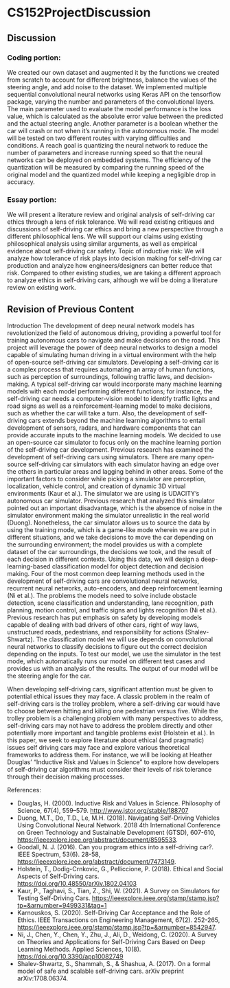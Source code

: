 # CS152ProjectDiscussion

## Discussion 

### Coding portion: 
We created our own dataset and augmented it by the functions we created from scratch to account for different brightness, balance the values of the steering angle, and add noise to the dataset.
We implemented multiple sequential convolutional neural networks using Keras API on the tensorflow package, varying the number and parameters of the convolutional layers.
The main parameter used to evaluate the model performance is the loss value, which is calculated as the absolute error value between the predicted and the actual steering angle. Another parameter is a boolean whether the car will crash or not when it’s running in the autonomous mode. The model will be tested on two different routes with varying difficulties and conditions.
A reach goal is quantizing the neural network to reduce the number of parameters and increase running speed so that the neural networks can be deployed on embedded systems. The efficiency of the quantization will be measured by comparing the running speed of the original model and the quantized model while keeping a negligible drop in accuracy.

### Essay portion: 
We will present a literature review and original analysis of self-driving car ethics through a lens of risk tolerance.
We will read existing critiques and discussions of self-driving car ethics and bring a new perspective through a different philosophical lens. 
We will support our claims using existing philosophical analysis using similar arguments, as well as empirical evidence about self-driving car safety. 
Topic of inductive risk: We will analyze how tolerance of risk plays into decision making for self-driving car production and analyze how engineers/designers can better reduce that risk.
Compared to other existing studies, we are taking a different approach to analyze ethics in self-driving cars, although we will be doing a literature review on existing work.


## Revision of Previous Content
Introduction
The development of deep neural network models has revolutionized the field of autonomous driving, providing a powerful tool for training autonomous cars to navigate and make decisions on the road. This project will leverage the power of deep neural networks to design a model capable of simulating human driving in a virtual environment with the help of open-source self-driving car simulators. Developing a self-driving car is a complex process that requires automating an array of human functions, such as perception of surroundings, following traffic laws, and decision-making. A typical self-driving car would incorporate many machine learning models with each model performing different functions; for instance, the self-driving car needs a computer-vision model to identify traffic lights and road signs as well as a reinforcement-learning model to make decisions, such as whether the car will take a turn. Also, the development of self-driving cars extends beyond the machine learning algorithms to entail development of sensors, radars, and hardware components that can provide accurate inputs to the machine learning models. We decided to use an open-source car simulator to focus only on the machine learning portion of the self-driving car development. 
Previous research has examined the development of self-driving cars using simulators. There are many open-source self-driving car simulators with each simulator having an edge over the others in particular areas and lagging behind in other areas. Some of the important factors to consider while picking a simulator are perception, localization, vehicle control, and creation of dynamic 3D virtual environments (Kaur et al.). The simulator we are using is UDACITY’s autonomous car simulator. Previous research that analyzed this simulator pointed out an important disadvantage, which is the absence of noise in the simulator environment making the simulator unrealistic in the real world (Duong). 
Nonetheless, the car simulator allows us to source the data by using the training mode, which is a game-like mode wherein we are put in different situations, and we take decisions to move the car depending on the surrounding environment; the model provides us with a complete dataset of the car surroundings, the decisions we took, and the result of each decision in different contexts. Using this data, we will design a deep-learning-based classification model for object detection and decision making. Four of the most common deep learning methods used in the development of self-driving cars are convolutional neural networks, recurrent neural networks, auto-encoders, and deep reinforcement learning (Ni et al.). The problems the models need to solve include obstacle detection, scene classification and understanding, lane recognition, path planning, motion control, and traffic signs and lights recognition (Ni et al.). Previous research has put emphasis on safety by developing models capable of dealing with bad drivers of other cars, right of way laws, unstructured roads, pedestrians, and responsibility for actions (Shalev-Shwartz). 
The classification model we will use depends on convolutional neural networks to classify decisions to figure out the correct decision depending on the inputs. To test our model, we use the simulator in the test mode, which automatically runs our model on different test cases and provides us with an analysis of the results. The output of our model will be the steering angle for the car.

When developing self-driving cars, significant attention must be given to potential ethical issues they may face. A classic problem in the realm of self-driving cars is the trolley problem, where a self-driving car would have to choose between hitting and killing one pedestrian versus five. While the trolley problem is a challenging problem with many perspectives to address, self-driving cars may not have to address the problem directly and other potentially more important and tangible problems exist (Holstein et al.). In this paper, we seek to explore literature about ethical (and pragmatic) issues self driving cars may face and explore various theoretical frameworks to address them. For instance, we will be looking at Heather Douglas’ “Inductive Risk and Values in Science” to explore how developers of self-driving car algorithms must consider their levels of risk tolerance through their decision making processes. 

References: 
*  Douglas, H. (2000). Inductive Risk and Values in Science. Philosophy of Science, 67(4), 559–579. http://www.jstor.org/stable/188707 
* Duong, M.T., Do, T.D., Le, M.H. (2018). Navigating Self-Driving Vehicles Using Convolutional Neural Network. 2018 4th International Conference on Green Technology and Sustainable Development (GTSD), 607-610, https://ieeexplore.ieee.org/abstract/document/8595533.
* Goodall, N. J. (2016). Can you program ethics into a self-driving car?. IEEE Spectrum, 53(6). 28-58, https://ieeexplore.ieee.org/abstract/document/7473149.
* Holstein, T., Dodig-Crnkovic, G., Pelliccione, P. (2018). Ethical and Social Aspects of Self-Driving cars. 	 
https://doi.org/10.48550/arXiv.1802.04103
* Kaur, P., Taghavi, S., Tian, Z., Shi, W. (2021). A Survey on Simulators for Testing Self-Driving Cars. https://ieeexplore.ieee.org/stamp/stamp.jsp?tp=&arnumber=9499331&tag=1
* Karnouskos, S. (2020). Self-Driving Car Acceptance and the Role of Ethics. IEEE Transactions on Engineering Management, 67(2). 252-265, https://ieeexplore.ieee.org/stamp/stamp.jsp?tp=&arnumber=8542947.
* Ni, J., Chen, Y., Chen, Y., Zhu, J., Ali, D., Weidong, C. (2020). A Survey on Theories and Applications for Self-Driving Cars Based on Deep Learning Methods. Applied Sciences, 10(8). https://doi.org/10.3390/app10082749
* Shalev-Shwartz, S., Shammah, S., & Shashua, A. (2017). On a formal model of safe and scalable self-driving cars. arXiv preprint arXiv:1708.06374.


